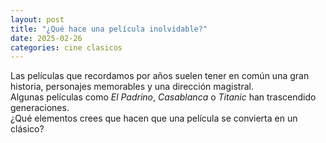 ```yaml
---
layout: post
title: "¿Qué hace una película inolvidable?"
date: 2025-02-26
categories: cine clasicos
---
```


Las películas que recordamos por años suelen tener en común una gran historia, personajes memorables y una dirección magistral.  
Algunas películas como *El Padrino*, *Casablanca* o *Titanic* han trascendido generaciones.  
¿Qué elementos crees que hacen que una película se convierta en un clásico?  
